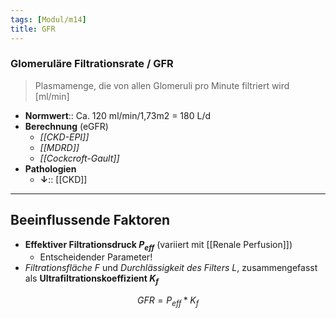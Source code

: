```yaml
---
tags: [Modul/m14]
title: GFR
---
```

### Glomeruläre Filtrationsrate / GFR
> Plasmamenge, die von allen Glomeruli pro Minute filtriert wird [ml/min]
- **Normwert**:: Ca. 120 ml/min/1,73m2 = 180 L/d
- **Berechnung** (eGFR)
	- *[[CKD-EPI]]*
	- *[[MDRD]]*
	- *[[Cockcroft-Gault]]*
- **Pathologien**
	- **↓**:: [[CKD]]
---
## Beeinflussende Faktoren
- **Effektiver Filtrationsdruck $P_{eff}$** (variiert mit [[Renale Perfusion]])
	- Entscheidender Parameter!
- *Filtrationsfläche F* und *Durchlässigkeit des Filters L*, zusammengefasst als **Ultrafiltrationskoeffizient $K_{f}$**

$$GFR = P_{eff} * K_{f}$$